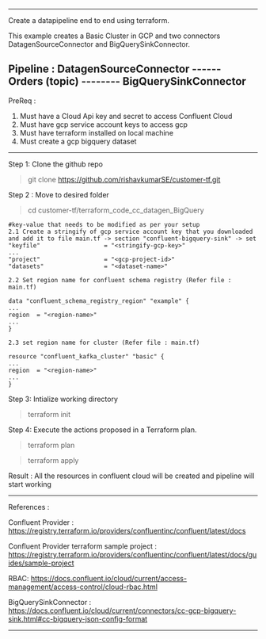 ------------------------------------------------------------------------------------------------------------------------------------------------
Create a datapipeline end to end using terraform. 

This example creates a Basic Cluster in GCP and two connectors DatagenSourceConnector and BigQuerySinkConnector.

Pipeline : DatagenSourceConnector  ------ Orders (topic) -------- BigQuerySinkConnector
------------------------------------------------------------------------------------------------------------------------------------------------
PreReq : 

1. Must have a Cloud Api key and secret to access Confluent Cloud 
2. Must have gcp service account keys to access gcp
3. Must have terraform installed on local machine
4. Must create a gcp bigquery dataset

------------------------------------------------------------------------------------------------------------------------------------------------
Step 1: Clone the github repo

> git clone https://github.com/rishavkumarSE/customer-tf.git

Step 2 : Move to desired folder

> cd customer-tf/terraform_code_cc_datagen_BigQuery

    #key-value that needs to be modified as per your setup
    2.1 Create a stringify of gcp service account key that you downloaded and add it to file main.tf -> section "confluent-bigquery-sink" -> set "keyfile"                  = "<stringify-gcp-key>"
    ...
    "project"                  = "<gcp-project-id>"
    "datasets"                 = "<dataset-name>"

    2.2 Set region name for confluent schema registry (Refer file : main.tf)

    data "confluent_schema_registry_region" "example" {
    ...
    region  = "<region-name>"
    ...
    }

    2.3 set region name for cluster (Refer file : main.tf)

    resource "confluent_kafka_cluster" "basic" {
    ...
    region  = "<region-name>"
    ...
    }

Step 3: Intialize working directory

> terraform init

Step 4: Execute the actions proposed in a Terraform plan.

> terraform plan

> terraform apply

Result : All the resources in confluent cloud will be created and pipeline will start working

------------------------------------------------------------------------------------------------------------------------------------------------

References :

Confluent Provider : https://registry.terraform.io/providers/confluentinc/confluent/latest/docs

Confluent Provider terraform sample project : https://registry.terraform.io/providers/confluentinc/confluent/latest/docs/guides/sample-project

RBAC: https://docs.confluent.io/cloud/current/access-management/access-control/cloud-rbac.html

BigQuerySinkConnector : https://docs.confluent.io/cloud/current/connectors/cc-gcp-bigquery-sink.html#cc-bigquery-json-config-format


------------------------------------------------------------------------------------------------------------------------------------------------

